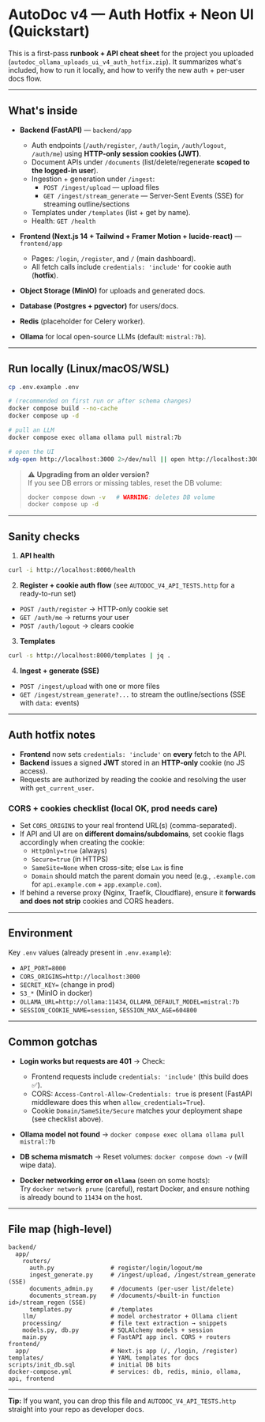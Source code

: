 # AutoDoc v4 — Auth Hotfix + Neon UI (Quickstart)

This is a first-pass **runbook + API cheat sheet** for the project you uploaded (`autodoc_ollama_uploads_ui_v4_auth_hotfix.zip`). It summarizes what's included, how to run it locally, and how to verify the new auth + per-user docs flow.

---

## What's inside

- **Backend (FastAPI)** — `backend/app`  
  - Auth endpoints (`/auth/register`, `/auth/login`, `/auth/logout`, `/auth/me`) using **HTTP-only session cookies (JWT)**.  
  - Document APIs under `/documents` (list/delete/regenerate **scoped to the logged-in user**).  
  - Ingestion + generation under `/ingest`:  
    - `POST /ingest/upload` — upload files
    - `GET /ingest/stream_generate` — Server-Sent Events (SSE) for streaming outline/sections
  - Templates under `/templates` (list + get by name).
  - Health: `GET /health`

- **Frontend (Next.js 14 + Tailwind + Framer Motion + lucide-react)** — `frontend/app`  
  - Pages: `/login`, `/register`, and `/` (main dashboard).  
  - All fetch calls include `credentials: 'include'` for cookie auth (**hotfix**).

- **Object Storage (MinIO)** for uploads and generated docs.  
- **Database (Postgres + pgvector)** for users/docs.  
- **Redis** (placeholder for Celery worker).  
- **Ollama** for local open-source LLMs (default: `mistral:7b`).

---

## Run locally (Linux/macOS/WSL)

```bash
cp .env.example .env

# (recommended on first run or after schema changes)
docker compose build --no-cache
docker compose up -d

# pull an LLM
docker compose exec ollama ollama pull mistral:7b

# open the UI
xdg-open http://localhost:3000 2>/dev/null || open http://localhost:3000
```

> ⚠️ **Upgrading from an older version?**  
> If you see DB errors or missing tables, reset the DB volume:
> ```bash
> docker compose down -v   # WARNING: deletes DB volume
> docker compose up -d
> ```

---

## Sanity checks

1) **API health**
```bash
curl -i http://localhost:8000/health
```

2) **Register + cookie auth flow** (see `AUTODOC_V4_API_TESTS.http` for a ready-to-run set)
- `POST /auth/register` → HTTP-only cookie set
- `GET /auth/me` → returns your user
- `POST /auth/logout` → clears cookie

3) **Templates**
```bash
curl -s http://localhost:8000/templates | jq .
```

4) **Ingest + generate (SSE)**
- `POST /ingest/upload` with one or more files
- `GET /ingest/stream_generate?...` to stream the outline/sections (SSE with `data:` events)

---

## Auth hotfix notes

- **Frontend** now sets `credentials: 'include'` on **every** fetch to the API.  
- **Backend** issues a signed **JWT** stored in an **HTTP-only** cookie (no JS access).  
- Requests are authorized by reading the cookie and resolving the user with `get_current_user`.

### CORS + cookies checklist (local OK, prod needs care)
- Set `CORS_ORIGINS` to your real frontend URL(s) (comma-separated).  
- If API and UI are on **different domains/subdomains**, set cookie flags accordingly when creating the cookie:
  - `HttpOnly=true` (always)
  - `Secure=true` (in HTTPS)
  - `SameSite=None` when cross-site; else `Lax` is fine
  - `Domain` should match the parent domain you need (e.g., `.example.com` for `api.example.com` + `app.example.com`).
- If behind a reverse proxy (Nginx, Traefik, Cloudflare), ensure it **forwards and does not strip** cookies and CORS headers.

---

## Environment

Key `.env` values (already present in `.env.example`):
- `API_PORT=8000`
- `CORS_ORIGINS=http://localhost:3000`
- `SECRET_KEY=` (change in prod)
- `S3_*` (MinIO in docker)
- `OLLAMA_URL=http://ollama:11434`, `OLLAMA_DEFAULT_MODEL=mistral:7b`
- `SESSION_COOKIE_NAME=session`, `SESSION_MAX_AGE=604800`

---

## Common gotchas

- **Login works but requests are 401** → Check:
  - Frontend requests include `credentials: 'include'` (this build does ✅).  
  - CORS: `Access-Control-Allow-Credentials: true` is present (FastAPI middleware does this when `allow_credentials=True`).  
  - Cookie `Domain/SameSite/Secure` matches your deployment shape (see checklist above).

- **Ollama model not found** → `docker compose exec ollama ollama pull mistral:7b`

- **DB schema mismatch** → Reset volumes: `docker compose down -v` (will wipe data).

- **Docker networking error on `ollama`** (seen on some hosts):  
  Try `docker network prune` (careful), restart Docker, and ensure nothing is already bound to `11434` on the host.

---

## File map (high-level)

```
backend/
  app/
    routers/
      auth.py                # register/login/logout/me
      ingest_generate.py     # /ingest/upload, /ingest/stream_generate (SSE)
      documents_admin.py     # /documents (per-user list/delete)
      documents_stream.py    # /documents/<built-in function id>/stream_regen (SSE)
      templates.py           # /templates
    llm/                     # model orchestrator + Ollama client
    processing/              # file text extraction → snippets
    models.py, db.py         # SQLAlchemy models + session
    main.py                  # FastAPI app incl. CORS + routers
frontend/
  app/                       # Next.js app (/, /login, /register)
templates/                   # YAML templates for docs
scripts/init_db.sql          # initial DB bits
docker-compose.yml           # services: db, redis, minio, ollama, api, frontend
```

---

**Tip:** If you want, you can drop this file and `AUTODOC_V4_API_TESTS.http` straight into your repo as developer docs.

